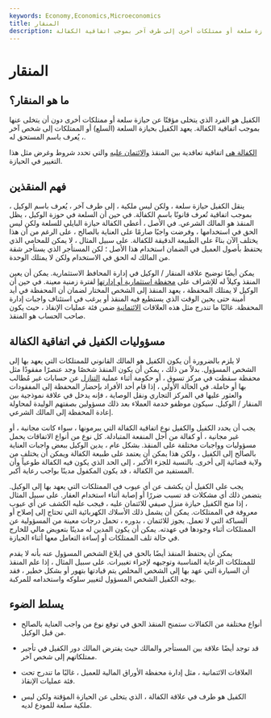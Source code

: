 ```yaml
---
keywords: Economy,Economics,Microeconomics
title: المنقار
description: الكفيل هو فرد يعهد مؤقتًا بحيازة سلعة أو ممتلكات أخرى إلى طرف آخر بموجب اتفاقية الكفالة.
---
```


# المنقار
## ما هو المنقار؟

الكفيل هو الفرد الذي يتخلى مؤقتًا عن حيازة سلعة أو ممتلكات أخرى دون أن يتخلى عنها بموجب اتفاقية الكفالة. يعهد الكفيل بحيازة السلعة (السلع) أو الممتلكات إلى شخص آخر ، يُعرف باسم المستحق له.

[الكفالة هي](/bailment) اتفاقية تعاقدية بين المنقذ [والائتمان عليه](/bailee) والتي تحدد شروط وغرض مثل هذا التغيير في الحيازة.

## فهم المنقذين

ينقل الكفيل حيازة سلعة ، ولكن ليس ملكية ، إلى طرف آخر ، يُعرف باسم الوكيل ، بموجب اتفاقية تُعرف قانونًا باسم الكفالة. في حين أن السلعة في حوزة الوكيل ، يظل المنقذ هو المالك الشرعي. في الأصل ، أعطى الكفالة حيازة البايلي للسلعة ولكن ليس الحق في استخدامها ، وفرضت واجبًا صارمًا على العناية بالصالح ، على الرغم من أن هذا يختلف الآن بناءً على الطبيعة الدقيقة للكفالة. على سبيل المثال ، لا يمكن للمحامي الذي يحتفظ بأصول العميل في الضمان استخدام هذا الأصل ؛ لكن المستأجر الذي يستأجر شقة من المالك له الحق في الاستخدام ولكن لا يمتلك الوحدة.

يمكن أيضًا توضيح علاقة المنقار / الوكيل في إدارة المحافظ الاستثمارية. يمكن أن يعين المنقذ وكيلاً له للإشراف على [محفظة استثمارية أو إدارتها](/portfolio) لفترة زمنية معينة. في حين أن الوكيل لا يمتلك المحفظة ، يعهد المنقذ إلى الشخص المختار لضمان أن المحفظة في أيد أمينة حتى يحين الوقت الذي يستطيع فيه المنقذ أو يرغب في استئناف واجبات إدارة المحفظة. غالبًا ما تندرج مثل هذه العلاقات [الائتمانية](/fiduciary) ضمن فئة عمليات الإنقاذ ، حيث يكون صاحب الحساب هو المنقذ.

## مسؤوليات الكفيل في اتفاقية الكفالة

لا يلزم بالضرورة أن يكون الكفيل هو المالك القانوني للممتلكات التي يعهد بها إلى الشخص المسؤول. بدلاً من ذلك ، يمكن أن يكون المنقذ شخصًا وجد عنصرًا مفقودًا مثل محفظة سقطت في مركز تسوق ، أو حكومة أثناء عملية [التنازل](/escheat) عن حسابات غير مُطالب بها أو خاملة. في الحالة الأولى ، إذا قام أحد الأفراد بإحضار المحفظة إلى المفقودات والعثور عليها في المركز التجاري ونقل الوصاية ، فإنه يدخل في علاقة نموذجية بين المنقار / الوكيل. سيكون موظفو خدمة العملاء بعد ذلك مسؤولين بصفتهم الوليدة لمحاولة إعادة المحفظة إلى المالك الشرعي.

يجب أن يحدد الكفيل والكفيل نوع اتفاقية الكفالة التي يبرمونها ، سواء كانت مجانية ، أو غير مجانية ، أو كفالة من أجل المنفعة المتبادلة. كل نوع من أنواع الاتفاقات يحمل مسؤوليات وواجبات مختلفة على المنقذ. بشكل عام ، يدين الوكيل ببعض واجبات العناية بالصالح إلى الكفيل ، ولكن هذا يمكن أن يعتمد على طبيعة الكفالة ويمكن أن يختلف من ولاية قضائية إلى أخرى. بالنسبة للجزء الأكبر ، إلى الحد الذي يكون فيه الكفالة طوعياً وأن المستفيد من الكفالة ، قد يكون المكفول مدينًا بواجب رعاية أكبر.

يجب على الكفيل أن يكشف عن أي عيوب في الممتلكات التي يعهد بها إلى الوكيل. يتضمن ذلك أي مشكلات قد تسبب ضررًا أو إصابة أثناء استخدام العقار. على سبيل المثال ، إذا منح الكفيل حيازة منزل صيفي للائتمان عليه ، فيجب عليه الكشف عن أي عيوب معروفة في الممتلكات. يمكن أن يشمل ذلك الأسلاك الكهربائية التي تحتاج إلى إصلاح أو السباكة التي لا تعمل. يجوز للائتمان ، بدوره ، تحمل درجات معينة من المسؤولية عن الممتلكات أثناء وجودها في عهدته. يمكن أن يكون المدين له مدينًا بتعويض مالي للخارج في حالة تلف الممتلكات أو إساءة التعامل معها أثناء الحيازة.

يمكن أن يحتفظ المنقذ أيضًا بالحق في إبلاغ الشخص المسؤول عنه بأنه لا يقدم للممتلكات الرعاية المناسبة وتوجيهه لإجراء تغييرات. على سبيل المثال ، إذا علم المنقذ أن السيارة التي عهد بها إلى الشخص المخلص يتم قيادتها بتهور أو بشكل خطير ، فقد يوجه الكفيل الشخص المسؤول لتغيير سلوكه واستخدامه للمركبة.

## يسلط الضوء

- أنواع مختلفة من الكفالات ستمنح المنقذ الحق في توقع نوع من واجب العناية بالصالح من قبل الوكيل.

- قد توجد أيضًا علاقة بين المستأجر والمالك حيث يفترض المالك دور الكفيل في تأجير ممتلكاتهم إلى شخص آخر.

- العلاقات الائتمانية ، مثل إدارة محفظة الأوراق المالية للعميل ، غالبًا ما تندرج تحت فئة عمليات الإنقاذ.

- الكفيل هو طرف في علاقة الكفالة ، الذي يتخلى عن الحيازة المؤقتة ولكن ليس ملكية سلعة للمودع لديه.

